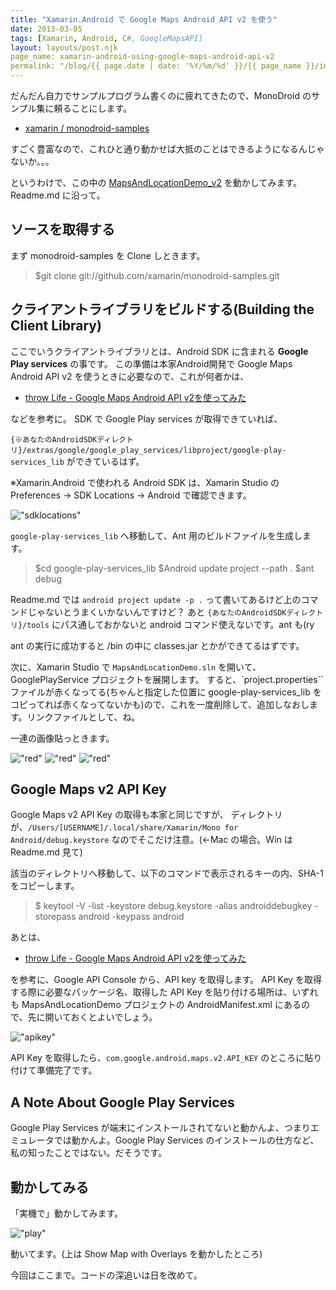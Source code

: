 ```yaml
---
title: "Xamarin.Android で Google Maps Android API v2 を使う"
date: 2013-03-05
tags: [Xamarin, Android, C#, GoogleMapsAPI]
layout: layouts/post.njk
page_name: xamarin-android-using-google-maps-android-api-v2
permalink: "/blog/{{ page.date | date: '%Y/%m/%d' }}/{{ page_name }}/index.html"
---
```

だんだん自力でサンプルプログラム書くのに疲れてきたので、MonoDroid のサンプル集に頼ることにします。

* [xamarin / monodroid-samples](https://github.com/xamarin/monodroid-samples)

<!--more-->

すごく豊富なので、これひと通り動かせば大抵のことはできるようになるんじゃないか。。。

というわけで、この中の [MapsAndLocationDemo_v2](https://github.com/xamarin/monodroid-samples/tree/master/MapsAndLocationDemo_v2) を動かしてみます。Readme.md に沿って。

## ソースを取得する
まず monodroid-samples を Clone しときます。

> $git clone git://github.com/xamarin/monodroid-samples.git

## クライアントライブラリをビルドする(Building the Client Library)
ここでいうクライアントライブラリとは、Android SDK に含まれる **Google Play services** の事です。
この準備は本家Android開発で Google Maps Android API v2 を使うときに必要なので、これが何者かは、

* [throw Life - Google Maps Android API v2を使ってみた](http://www.adamrocker.com/blog/334/google-maps-android-api-v2.html)

などを参考に。
SDK で Google Play services が取得できていれば、

``{※あなたのAndroidSDKディレクトリ}/extras/google/google_play_services/libproject/google-play-services_lib`` ができているはず。

※Xamarin.Android で使われる Android SDK は、Xamarin Studio のPreferences → SDK Locations → Android で確認できます。

!["sdklocations"](https://blog.amay0777.net/img/posts/xamarin_android_sdk_locations.png)


``google-play-services_lib`` へ移動して、Ant 用のビルドファイルを生成します。

> $cd google-play-services_lib
> $Android update project --path .
> $ant debug

Readme.md では ``android project update -p .`` って書いてあるけど上のコマンドじゃないとうまくいかないんですけど？
あと ``{あなたのAndroidSDKディレクトリ}/tools`` にパス通しておかないと android コマンド使えないです。ant も(ry

ant の実行に成功すると /bin の中に classes.jar とかができてるはずです。

次に、Xamarin Studio で ``MapsAndLocationDemo.sln`` を開いて、GooglePlayService プロジェクトを展開します。
すると、`project.properties`` ファイルが赤くなってる(ちゃんと指定した位置に google-play-services_lib をコピってれば赤くなってないかも)ので、これを一度削除して、追加しなおします。リンクファイルとして、ね。

一連の画像貼っときます。

!["red"](https://blog.amay0777.net/img/posts/xamarin_studio_delete_file.png)
!["red"](https://blog.amay0777.net/img/posts/xamarin_studio_add_exist_file.png)
!["red"](https://blog.amay0777.net/img/posts/xamarin_studio_add_a_link.png)


## Google Maps v2 API Key

Google Maps v2 API Key の取得も本家と同じですが、
ディレクトリが、``/Users/[USERNAME]/.local/share/Xamarin/Mono for Android/debug.keystore`` なのでそこだけ注意。(←Mac の場合。Win は Readme.md 見て)

該当のディレクトリへ移動して、以下のコマンドで表示されるキーの内、SHA-1 をコピーします。

>$ keytool -V -list -keystore debug.keystore -alias androiddebugkey -storepass android -keypass android

あとは、

* [throw Life - Google Maps Android API v2を使ってみた](http://www.adamrocker.com/blog/334/google-maps-android-api-v2.html)

を参考に、Google API Console から、API key を取得します。
API Key を取得する際に必要なパッケージ名、取得した API Key を貼り付ける場所は、いずれも MapsAndLocationDemo プロジェクトの AndroidManifest.xml にあるので、先に開いておくとよいでしょう。

!["apikey"](https://blog.amay0777.net/img/posts/xamarin_studio_android_manifest.png)

API Key を取得したら、``com.google.android.maps.v2.API_KEY`` のところに貼り付けて準備完了です。

## A Note About Google Play Services

Google Play Services が端末にインストールされてないと動かんよ、つまりエミュレータでは動かんよ。Google Play Services のインストールの仕方など、私の知ったことではない。だそうです。

## 動かしてみる

「実機で」動かしてみます。

!["play"](https://blog.amay0777.net/img/posts/xamarin_studio_android_google_maps_api_v2.png)

動いてます。(上は Show Map with Overlays を動かしたところ)

今回はここまで。コードの深追いは日を改めて。
